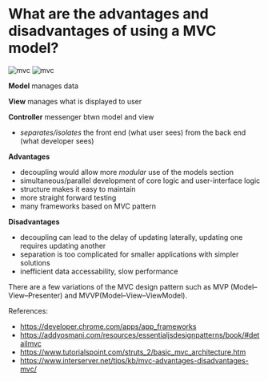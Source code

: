 # What are the advantages and disadvantages of using a MVC model?
![mvc](https://developer.chrome.com/static/images/mvc.png)
![mvc](https://www.jeremymorgan.com/images/what-is-mvc-2.jpg)

**Model** manages data

**View** manages what is displayed to user

**Controller** messenger btwn model and view

- *separates/isolates* the front end (what user sees) from the back end (what developer sees)

**Advantages**
- decoupling would allow more *modular* use of the models section
- simultaneous/parallel development of core logic and user-interface logic
- structure makes it easy to maintain
- more straight forward testing 
- many frameworks based on MVC pattern

**Disadvantages**
- decoupling can lead to the delay of updating laterally, updating one requires updating another
- separation is too complicated for smaller applications with simpler solutions
 - inefficient data accessability, slow performance
 


There are a few variations of the MVC design pattern such as MVP (Model–View–Presenter) and MVVP(Model–View–ViewModel). 


References:
- https://developer.chrome.com/apps/app_frameworks
- https://addyosmani.com/resources/essentialjsdesignpatterns/book/#detailmvc
- https://www.tutorialspoint.com/struts_2/basic_mvc_architecture.htm
- https://www.interserver.net/tips/kb/mvc-advantages-disadvantages-mvc/


